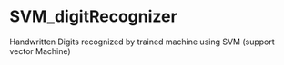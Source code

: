 # SVM_digitRecognizer
Handwritten Digits recognized by trained machine using SVM (support vector Machine)
